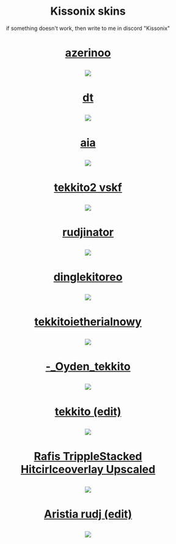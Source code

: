 <h1 align="center">Kissonix skins</h1>
<p align="center" >
  if something doesn't work, then write to me in discord "Kissonix"
</p>
<h1 align="center">
  <a href="https://drive.google.com/file/d/1hR6k58VnMU8dNVJrkfykTlWUaz9LPx6h/view?usp=drive_link">
    <p align="center">
      azerinoo
    </p>
    <img src="https://i.ibb.co/LrGWkqT/screenshot022.jpg"/>
  </a>
</h1>
<h1 align="center">
  <a href="https://drive.google.com/file/d/1b-C0pGIpSe6neXhurNTsKSTEkK_GHkpP/view?usp=drive_link">
    <p align="center">
      dt
    </p>
    <img src="https://i.ibb.co/0nDRLQr/screenshot015.jpg"/>
  </a>
</h1>
<h1 align="center">
  <a href="https://drive.google.com/file/d/1fY6i1_OUSjIpFg3GC4xpOUBDpVba23OR/view?usp=drive_link">
    <p align="center">
      aia
    </p>
    <img src="https://i.ibb.co/qF9DsLn/screenshot016.jpg"/>
  </a>
</h1>
<h1 align="center">
  <a href="https://drive.google.com/file/d/1f7z1FPcUitEE5EqAk-QMUhNDqdEWu3lc/view?usp=sharing">
    <p align="center">
      tekkito2 vskf
    </p>
    <img src="https://github.com/thepro2k/Maliszewski-osu-skins/assets/108192718/49b1bc8f-9bc3-4952-bf78-0276e2ec54d8"/>
  </a>
</h1>
<h1 align="center">
  <a href="https://drive.google.com/file/d/1yKkV1ha-nEPlOnOOatiHqFruDJO3pueI/view?usp=drive_link">
    <p align="center">
      rudjinator
    </p>
    <img src="https://cdn.discordapp.com/attachments/1088522446468030528/1332022477756567572/screenshot024.jpg?ex=6793be1a&is=67926c9a&hm=becd54353f0349996eddfcea76f1b32de3b153843b74210307227616107e82c5&"/>
  </a>
</h1>
<h1 align="center">
  <a href="https://drive.google.com/file/d/1ZnrBMKuO9vUkU9GhacWyCUyJ26z_lQ8o/view?usp=drive_link">
    <p align="center">
      dinglekitoreo
    </p>
    <img src="https://i.ibb.co/R7120SF/screenshot018.jpg"/>
  </a>
</h1>
<h1 align="center">
  <a href="https://drive.google.com/file/d/1qm0dU-ET0zfv60z6-Oxl5CFqd15z-GQF/view?usp=drive_link">
    <p align="center">
      tekkitoietherialnowy
    </p>
    <img src="https://i.ibb.co/sq1wfZy/screenshot030.jpg"/>
  </a>
</h1>
<h1 align="center">
  <a href="https://drive.google.com/file/d/1xhOmT6UfqHjEdZ9JYM8_5VZMCQptE7Z1/view?usp=drive_link">
    <p align="center">
      -_Oyden_tekkito
    </p>
    <img src="https://i.ibb.co/fvFq3KQ/screenshot031.jpg"/>
  </a>
</h1>
<h1 align="center">
  <a href="https://drive.google.com/file/d/1mv8PrtywhPP4uVN2-MQGg8u_HNZIDXuo/view?usp=drive_link">
    <p align="center">
      tekkito (edit)
    </p>
    <img src="https://i.ibb.co/LdXWVjC/screenshot041.jpg"/>
  </a>
</h1>
<h1 align="center">
  <a href="https://drive.google.com/file/d/1NtvLVtytGBFV2CbpASPFjhW59pbw3vIT/view?usp=drive_link">
    <p align="center">
      Rafis TrippleStacked Hitcirlceoverlay Upscaled
    </p>
    <img src="https://i.ibb.co/3WpF3vP/screenshot042.jpg"/>
  </a>
</h1>
<h1 align="center">
  <a href="https://drive.google.com/file/d/1E40qB5oaKIAYMYHTByANFoklOuUvRF0T/view?usp=drive_link">
    <p align="center">
      Aristia rudj (edit)
    </p>
    <img src="https://i.ibb.co/KxnQ16s/screenshot043.jpg"/>
  </a>
</h1>
<!-- Skin template, part to edit are wrapped in ``
<h1 align="center">
  <a href="`link to the skin`">
    <p align="center">
      `skin's name`
    </p>
    <img src="`link to the screenshot`"/>
  </a>
</h1>
-->

